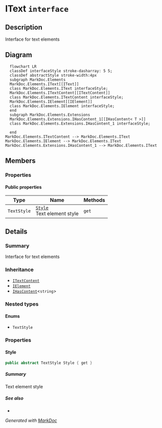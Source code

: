 # IText `interface`

## Description
Interface for text elements

## Diagram
```mermaid
  flowchart LR
  classDef interfaceStyle stroke-dasharray: 5 5;
  classDef abstractStyle stroke-width:4px
  subgraph MarkDoc.Elements
  MarkDoc.Elements.IText[[IText]]
  class MarkDoc.Elements.IText interfaceStyle;
  MarkDoc.Elements.ITextContent[[ITextContent]]
  class MarkDoc.Elements.ITextContent interfaceStyle;
  MarkDoc.Elements.IElement[[IElement]]
  class MarkDoc.Elements.IElement interfaceStyle;
  end
  subgraph MarkDoc.Elements.Extensions
  MarkDoc.Elements.Extensions.IHasContent_1[[IHasContent< T >]]
  class MarkDoc.Elements.Extensions.IHasContent_1 interfaceStyle;

  end
MarkDoc.Elements.ITextContent --> MarkDoc.Elements.IText
MarkDoc.Elements.IElement --> MarkDoc.Elements.IText
MarkDoc.Elements.Extensions.IHasContent_1 --> MarkDoc.Elements.IText
```

## Members
### Properties
#### Public  properties
| Type | Name | Methods |
| --- | --- | --- |
| `TextStyle` | [`Style`](markdocelements-IText.md#style)<br>Text element style | `get` |

## Details
### Summary
Interface for text elements

### Inheritance
 - [
`ITextContent`
](./markdocelements-ITextContent.md)
 - [
`IElement`
](./markdocelements-IElement.md)
 - [`IHasContent`](./markdocelementsextensions-IHasContentT.md)&lt;`string`&gt;

### Nested types
#### Enums
 - `TextStyle`

### Properties
#### Style
```csharp
public abstract TextStyle Style { get }
```
##### Summary
Text element style

##### See also
 - 

*Generated with* [*MarkDoc*](https://github.com/hailstorm75/MarkDoc.Core)

